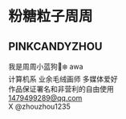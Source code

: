 # 粉糖粒子周周
## PINKCANDYZHOU

我是周周小蓝狗🐾❄️ awa  
计算机系 业余毛绒画师 多媒体爱好  
作品保证署名和非营利的自由使用  
1479499289@qq.com  
X @zhouzhou1235
